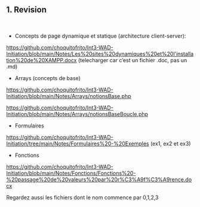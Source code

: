 ## 1. Revision

<br>



- Concepts de page dynamique et statique (architecture client-server):
   
https://github.com/choquitofrito/Int3-WAD-Initiation/blob/main/Notes/Les%20sites%20dynamiques%20et%20l'installation%20de%20XAMPP.docx
(telecharger car c’est un fichier .doc, pas un .md)

- Arrays (concepts de base)

https://github.com/choquitofrito/Int3-WAD-Initiation/blob/main/Notes/Arrays/notionsBase.php

https://github.com/choquitofrito/Int3-WAD-Initiation/blob/main/Notes/Arrays/notionsBaseBoucle.php

- Formulaires

https://github.com/choquitofrito/Int3-WAD-Initiation/tree/main/Notes/Formulaires%20-%20Exemples (ex1, ex2 et ex3)

- Fonctions

https://github.com/choquitofrito/Int3-WAD-Initiation/blob/main/Notes/Fonctions/Fonctions%20-%20passage%20de%20valeurs%20par%20r%C3%A9f%C3%A9rence.docx

Regardez aussi les fichiers dont le nom commence par 0,1,2,3

<br>

